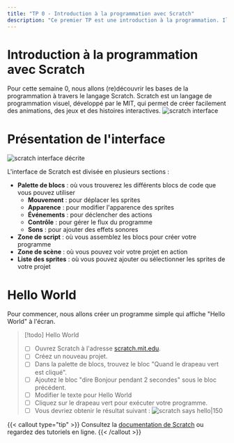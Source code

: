 ```yaml
---
title: "TP 0 - Introduction à la programmation avec Scratch"
description: "Ce premier TP est une introduction à la programmation. Il utilise le langage scratch."
---
```


# Introduction à la programmation avec Scratch
Pour cette semaine 0, nous allons (re)découvrir les bases de la programmation à travers le langage Scratch. Scratch est un langage de programmation visuel, développé par le MIT, qui permet de créer facilement des animations, des jeux et des histoires interactives.
![scratch interface](https://cs50.harvard.edu/x/notes/0/cs50Week0Slide162.png "scratch interface")
# Présentation de l'interface 

![scratch interface décrite](scratch_description.png)

L'interface de Scratch est divisée en plusieurs sections :
- **Palette de blocs** : où vous trouverez les différents blocs de code que vous pouvez utiliser
    - **Mouvement** : pour déplacer les sprites
    - **Apparence** : pour modifier l'apparence des sprites
    - **Événements** : pour déclencher des actions
    - **Contrôle** : pour gérer le flux du programme
    - **Sons** : pour ajouter des effets sonores
- **Zone de script** : où vous assemblez les blocs pour créer votre programme
- **Zone de scène** : où vous pouvez voir votre projet en action
- **Liste des sprites** : où vous pouvez ajouter ou sélectionner les sprites de votre projet


# Hello World
Pour commencer, nous allons créer un programme simple qui affiche "Hello World" à l'écran.

> [!todo] Hello World 
> - [ ] Ouvrez Scratch à l'adresse [scratch.mit.edu](https://scratch.mit.edu).
> - [ ] Créez un nouveau projet.
> - [ ] Dans la palette de blocs, trouvez le bloc "Quand le drapeau vert est cliqué".
> - [ ] Ajoutez le bloc "dire Bonjour pendant 2 secondes" sous le bloc précédent.
> - [ ] Modifier le texte pour Hello World
> - [ ] Cliquez sur le drapeau vert pour exécuter votre programme.   
> - [ ] Vous devriez obtenir le résultat suivant : 
> ![scratch says hello|150](scratch_says_hello.png)


{{< callout type="tip" >}}
Consultez la [documentation de Scratch](https://scratch.mit.edu/help) ou regardez des tutoriels en ligne.
{{< /callout >}}